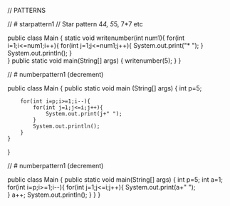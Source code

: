 // PATTERNS

// # starpattern1
// Star pattern 4*4, 5*5, 7*7 etc

public class Main
{
    static void writenumber(int num1){
        for(int i=1;i<=num1;i++){
	    for(int j=1;j<=num1;j++){
		System.out.print("* ");
	    }
	System.out.println();
	}    
     }
     public static void main(String[] args) {
      	writenumber(5);
    }
}

// # numberpattern1 (decrement)

public class Main
{
	public static void main (String[] args) {
		int p=5;
		
		for(int i=p;i>=1;i--){
		    for(int j=1;j<=i;j++){
		        System.out.print(j+" ");
		    }
		    System.out.println();
		}
	}
}

// # numberpattern1 (decrement)

public class Main
{
	public static void main(String[] args) {
	int p=5;
        int a=1;
	    for(int i=p;i>=1;i--){
	        for(int j=1;j<=i;j++){
	            System.out.print(a+" ");    
	        }
	        a++;
	    System.out.println();
	    }
	}
}

